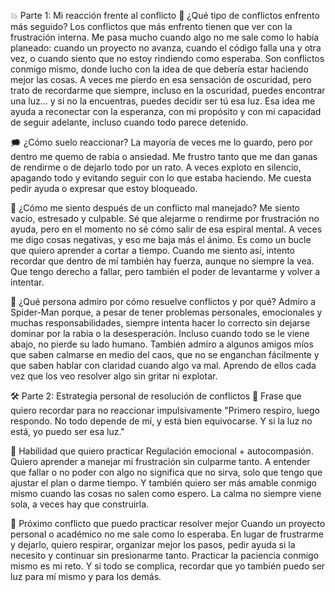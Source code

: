 💥 Parte 1: Mi reacción frente al conflicto
🧯 ¿Qué tipo de conflictos enfrento más seguido?
Los conflictos que más enfrento tienen que ver con la frustración interna. Me pasa mucho cuando algo no me sale como lo había planeado: cuando un proyecto no avanza, cuando el código falla una y otra vez, o cuando siento que no estoy rindiendo como esperaba. Son conflictos conmigo mismo, donde lucho con la idea de que debería estar haciendo mejor las cosas.
A veces me pierdo en esa sensación de oscuridad, pero trato de recordarme que siempre, incluso en la oscuridad, puedes encontrar una luz… y si no la encuentras, puedes decidir ser tú esa luz. Esa idea me ayuda a reconectar con la esperanza, con mi propósito y con mi capacidad de seguir adelante, incluso cuando todo parece detenido.

🗯️ ¿Cómo suelo reaccionar?
La mayoría de veces me lo guardo, pero por dentro me quemo de rabia o ansiedad. Me frustro tanto que me dan ganas de rendirme o de dejarlo todo por un rato. A veces exploto en silencio, apagando todo y evitando seguir con lo que estaba haciendo. Me cuesta pedir ayuda o expresar que estoy bloqueado.

🤯 ¿Cómo me siento después de un conflicto mal manejado?
Me siento vacío, estresado y culpable. Sé que alejarme o rendirme por frustración no ayuda, pero en el momento no sé cómo salir de esa espiral mental. A veces me digo cosas negativas, y eso me baja más el ánimo. Es como un bucle que quiero aprender a cortar a tiempo.
Cuando me siento así, intento recordar que dentro de mí también hay fuerza, aunque no siempre la vea. Que tengo derecho a fallar, pero también el poder de levantarme y volver a intentar.

🌈 ¿Qué persona admiro por cómo resuelve conflictos y por qué?
Admiro a Spider-Man porque, a pesar de tener problemas personales, emocionales y muchas responsabilidades, siempre intenta hacer lo correcto sin dejarse dominar por la rabia o la desesperación. Incluso cuando todo se le viene abajo, no pierde su lado humano.
También admiro a algunos amigos míos que saben calmarse en medio del caos, que no se enganchan fácilmente y que saben hablar con claridad cuando algo va mal. Aprendo de ellos cada vez que los veo resolver algo sin gritar ni explotar.

🛠️ Parte 2: Estrategia personal de resolución de conflictos
💬 Frase que quiero recordar para no reaccionar impulsivamente
"Primero respiro, luego respondo. No todo depende de mí, y está bien equivocarse. Y si la luz no está, yo puedo ser esa luz."

🤝 Habilidad que quiero practicar
Regulación emocional + autocompasión.
Quiero aprender a manejar mi frustración sin culparme tanto. A entender que fallar o no poder con algo no significa que no sirva, solo que tengo que ajustar el plan o darme tiempo. Y también quiero ser más amable conmigo mismo cuando las cosas no salen como espero. La calma no siempre viene sola, a veces hay que construirla.

🧪 Próximo conflicto que puedo practicar resolver mejor
Cuando un proyecto personal o académico no me sale como lo esperaba.
En lugar de frustrarme y dejarlo, quiero respirar, organizar mejor los pasos, pedir ayuda si la necesito y continuar sin presionarme tanto. Practicar la paciencia conmigo mismo es mi reto. Y si todo se complica, recordar que yo también puedo ser luz para mí mismo y para los demás.